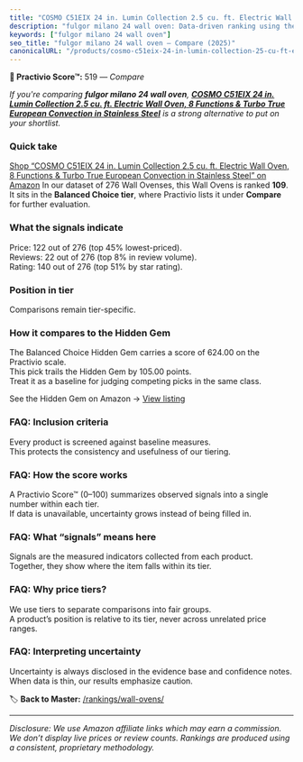 ```yaml
---
title: "COSMO C51EIX 24 in. Lumin Collection 2.5 cu. ft. Electric Wall Oven, 8 Functions & Turbo True European Convection in Stainless Steel"
description: "fulgor milano 24 wall oven: Data-driven ranking using the Practivio Score™. Positioned by quality, value, demand, findability, momentum."
keywords: ["fulgor milano 24 wall oven"]
seo_title: "fulgor milano 24 wall oven — Compare (2025)"
canonicalURL: "/products/cosmo-c51eix-24-in-lumin-collection-25-cu-ft-electric-wall-oven-8-functions-turbo-true-european-convection-in-stainless-steel-B00LH21MW0/"
---
```


**🛒 Practivio Score™:** 519 — _Compare_


*If you're comparing **fulgor milano 24 wall oven**, **[COSMO C51EIX 24 in. Lumin Collection 2.5 cu. ft. Electric Wall Oven, 8 Functions & Turbo True European Convection in Stainless Steel](https://www.amazon.com/dp/B00LH21MW0?tag=practivio-20)** is a strong alternative to put on your shortlist.*
### Quick take
[Shop “COSMO C51EIX 24 in. Lumin Collection 2.5 cu. ft. Electric Wall Oven, 8 Functions & Turbo True European Convection in Stainless Steel” on Amazon](https://www.amazon.com/dp/B00LH21MW0?tag=practivio-20)
In our dataset of 276 Wall Ovenses, this Wall Ovens is ranked **109**.  
It sits in the **Balanced Choice tier**, where Practivio lists it under **Compare** for further evaluation.

### What the signals indicate
Price: 122 out of 276 (top 45% lowest-priced).  
Reviews: 22 out of 276 (top 8% in review volume).  
Rating: 140 out of 276 (top 51% by star rating).  

### Position in tier
Comparisons remain tier-specific.

### How it compares to the Hidden Gem
The Balanced Choice Hidden Gem carries a score of 624.00 on the Practivio scale.  
This pick trails the Hidden Gem by 105.00 points.  
Treat it as a baseline for judging competing picks in the same class.  

See the Hidden Gem on Amazon → [View listing](https://www.amazon.com/dp/B0DGJZT9QN?tag=practivio-20)

### FAQ: Inclusion criteria
Every product is screened against baseline measures.  
This protects the consistency and usefulness of our tiering.

### FAQ: How the score works
A Practivio Score™ (0–100) summarizes observed signals into a single number within each tier.  
If data is unavailable, uncertainty grows instead of being filled in.

### FAQ: What “signals” means here
Signals are the measured indicators collected from each product.  
Together, they show where the item falls within its tier.

### FAQ: Why price tiers?
We use tiers to separate comparisons into fair groups.  
A product’s position is relative to its tier, never across unrelated price ranges.

### FAQ: Interpreting uncertainty
Uncertainty is always disclosed in the evidence base and confidence notes.  
When data is thin, our results emphasize caution.

<!-- Missing template for Compare/CompareWithinPriceClass -->


🏷️ **Back to Master:** [/rankings/wall-ovens/](/rankings/wall-ovens/)

---
_Disclosure: We use Amazon affiliate links which may earn a commission. We don’t display live prices or review counts. Rankings are produced using a consistent, proprietary methodology._
